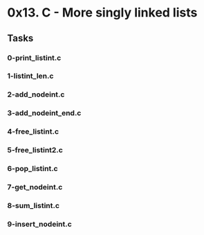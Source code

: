 # 0x13. C - More singly linked lists

## Tasks

### 0-print_listint.c

### 1-listint_len.c

### 2-add_nodeint.c

### 3-add_nodeint_end.c

### 4-free_listint.c

### 5-free_listint2.c

### 6-pop_listint.c

### 7-get_nodeint.c

### 8-sum_listint.c

### 9-insert_nodeint.c